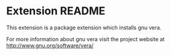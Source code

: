 # Extension README

This extension is a package extension which installs gnu vera.

For more information about gnu vera visit the project website at
http://www.gnu.org/software/vera/

